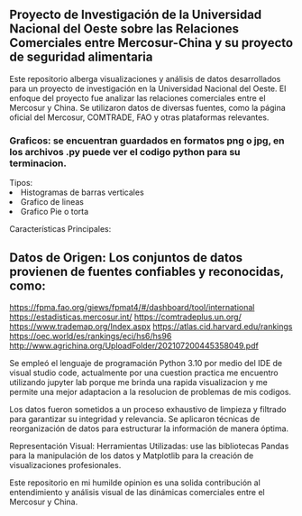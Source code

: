 <h2>Proyecto de Investigación de la Universidad Nacional del Oeste sobre las Relaciones Comerciales entre Mercosur-China y su proyecto de seguridad alimentaria</h2>

Este repositorio alberga visualizaciones y análisis de datos desarrollados para un proyecto de investigación en la Universidad Nacional del Oeste. El enfoque del proyecto fue analizar las relaciones comerciales entre el Mercosur y China. Se utilizaron datos de diversas fuentes, como la página oficial del Mercosur, COMTRADE, FAO y otras plataformas relevantes.

<h3>Graficos: se encuentran guardados en formatos png o jpg, en los archivos .py puede ver el codigo python para su terminacion.</h3> 
Tipos:
<li>Histogramas de barras verticales</li>
<li>Grafico de lineas</li>
<li>Grafico Pie o torta</li>

Características Principales:
## Datos de Origen: Los conjuntos de datos provienen de fuentes confiables y reconocidas, como:

https://fpma.fao.org/giews/fpmat4/#/dashboard/tool/international 
https://estadisticas.mercosur.int/
https://comtradeplus.un.org/
https://www.trademap.org/Index.aspx
https://atlas.cid.harvard.edu/rankings
https://oec.world/es/rankings/eci/hs6/hs96
http://www.agrichina.org/UploadFolder/202107200445358049.pdf 


Se empleó el lenguaje de programación Python 3.10 por medio del IDE de visual studio code, actualmente por una cuestion practica me encuentro utilizando jupyter lab porque me brinda una rapida visualizacion y me permite una mejor adaptacion a la resolucion de problemas de mis codigos.

Los datos fueron sometidos a un proceso exhaustivo de limpieza y filtrado para garantizar su integridad y relevancia.
Se aplicaron técnicas de reorganización de datos para estructurar la información de manera óptima.

Representación Visual:
Herramientas Utilizadas: use las bibliotecas Pandas para la manipulación de los datos y Matplotlib para la creación de visualizaciones profesionales.


Este repositorio en mi humilde opinion es una solida contribución al entendimiento y análisis visual de las dinámicas comerciales entre el Mercosur y China.
